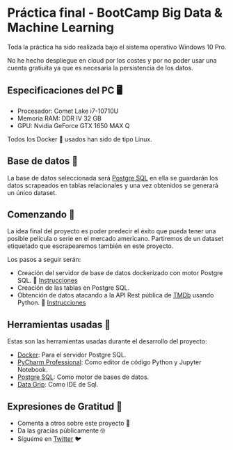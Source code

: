 # Práctica final - BootCamp Big Data & Machine Learning
Toda la práctica ha sido realizada bajo el sistema operativo Windows 10 Pro.

No he hecho despliegue en cloud por los costes y por no poder usar una cuenta gratiuita ya que es necesaria la persistencia de los datos.

## Especificaciones del PC 🖥️
- Procesador: Comet Lake i7-10710U
- Memoria RAM: DDR IV 32 GB
- GPU: Nvidia GeForce GTX 1650 MAX Q

Todos los Docker 🐳 usados han sido de tipo Linux.

## Base de datos 💾
La base de datos seleccionada será [Postgre SQL](https://www.postgresql.org/) en ella se guardarán los datos scrapeados en tablas relacionales y una vez obtenidos se generará un único dataset.

## Comenzando 🚀
La idea final del proyecto es poder predecir el éxito que pueda tener una posible película o serie en el mercado americano. Partiremos de un dataset etiquetado que escrapearemos también en este proyecto.

Los pasos a seguir serán:
- Creación del servidor de base de datos dockerizado con motor Postgre SQL. 📝 [Instrucciones](DDBB)
- Creación de las tablas en Postgre SQL.
- Obtención de datos atacando a la API Rest pública de [TMDb](https://www.themoviedb.org/documentation/api?language=es) usando Python. 📝 [Instrucciones](Get_data)

## Herramientas usadas 🔧
Estas son las herramientas usadas durante el desarrollo del proyecto:
- [Docker](https://www.docker.com/): Para el servidor Postgre SQL.
- [PyCharm Professional](https://www.jetbrains.com/es-es/pycharm/download): Como editor de código Python y Jupyter Notebook.
- [Postgre SQL](https://www.postgresql.org/): Como motor de bases de datos.
- [Data Grip](https://www.jetbrains.com/datagrip/?gclid=Cj0KCQiAwP3yBRCkARIsAABGiPp9LUgvaKBbgjd69efrNyAz1KU7Lyoab6hKzCIaSgV2ujDK3i7m5AEaAh6UEALw_wcB): Como IDE de Sql.

## Expresiones de Gratitud 🎁

* Comenta a otros sobre este proyecto 📢
* Da las gracias públicamente 🤓
* Sígueme en [Twitter](https://twitter.com/AsensiFj) 🐦